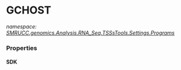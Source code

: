 ﻿# GCHOST
_namespace: [SMRUCC.genomics.Analysis.RNA_Seq.TSSsTools.Settings.Programs](./index.md)_






### Properties

#### SDK

